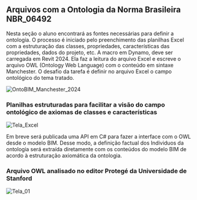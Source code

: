 ## Arquivos com a Ontologia da Norma Brasileira NBR_06492

Nesta seção o aluno encontrará as fontes necessárias para definir a ontologia. O processo é iniciado pelo preenchimento das planilhas Excel com a estruturação das classes, propriedades, características das propriedades, dados do projeto, etc. A macro em Dynamo, deve ser carregada em Revit 2024. 
Ela faz a leitura do arquivo Excel e escreve o arquivo OWL (Ontology Web Language) com o conteúdo em sintaxe Manchester. 
O desafio da tarefa é definir no arquivo Excel o campo ontológico do tema tratado. 

![OntoBIM_Manchester_2024](https://github.com/JLMenegotto/OntologiaBIM/assets/9437020/d50314f9-0bd3-4f4c-9ee1-c1d0a44c7627)

### Planilhas estruturadas para facilitar a visão do campo ontológico de axiomas de classes e características

  ![Tela_Excel](https://github.com/JLMenegotto/OntologiaBIM/assets/9437020/0b8a08d7-0689-4c31-aacf-835c13487c3b)

Em breve será publicada uma API em C# para fazer a interface com o OWL desde o modelo BIM. Desse modo, a definição factual dos Individuos da ontologia será extraída diretamente com os conteúdos do modelo BIM de acordo à estruturação axiomática da ontologia.

### Arquivo OWL analisado no editor Protegé da Universidade de Stanford 
 
![Tela_01](https://github.com/JLMenegotto/OntologiaBIM/assets/9437020/229992a0-fb3e-459b-a532-ab93ad930094)

